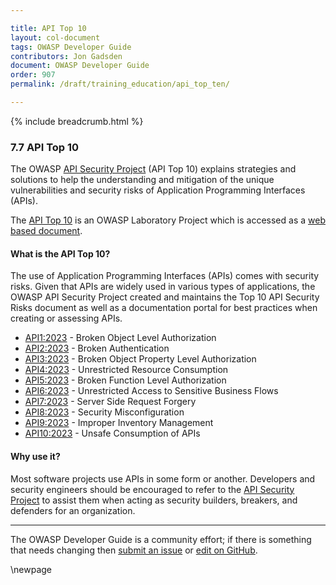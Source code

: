 ```yaml
---

title: API Top 10
layout: col-document
tags: OWASP Developer Guide
contributors: Jon Gadsden
document: OWASP Developer Guide
order: 907
permalink: /draft/training_education/api_top_ten/

---
```


{% include breadcrumb.html %}

### 7.7 API Top 10

The OWASP [API Security Project][api-security] (API Top 10) explains strategies and solutions to help the understanding
and mitigation of the unique vulnerabilities and security risks of Application Programming Interfaces (APIs).

The [API Top 10][api-security-project] is an OWASP Laboratory Project
which is accessed as a [web based document][api-security-doc].

#### What is the API Top 10?

The use of Application Programming Interfaces (APIs) comes with security risks.
Given that APIs are widely used in various types of applications,
the OWASP API Security Project created and maintains the Top 10 API Security Risks document
as well as a documentation portal for best practices when creating or assessing APIs. 

* [API1:2023][api01] - Broken Object Level Authorization
* [API2:2023][api02] - Broken Authentication
* [API3:2023][api03] - Broken Object Property Level Authorization
* [API4:2023][api04] - Unrestricted Resource Consumption
* [API5:2023][api05] - Broken Function Level Authorization
* [API6:2023][api06] - Unrestricted Access to Sensitive Business Flows
* [API7:2023][api07] - Server Side Request Forgery
* [API8:2023][api08] - Security Misconfiguration
* [API9:2023][api09] - Improper Inventory Management
* [API10:2023][api10] - Unsafe Consumption of APIs

#### Why use it?

Most software projects use APIs in some form or another.
Developers and security engineers should be encouraged to refer to the [API Security Project][api-security]
to assist them when acting as security builders, breakers, and defenders for an organization.

----

The OWASP Developer Guide is a community effort; if there is something that needs changing
then [submit an issue][issue0907] or [edit on GitHub][edit0907].

[api01]: https://owasp.org/API-Security/editions/2023/en/0xa1-broken-object-level-authorization/
[api02]: https://owasp.org/API-Security/editions/2023/en/0xa2-broken-authentication/
[api03]: https://owasp.org/API-Security/editions/2023/en/0xa3-broken-object-property-level-authorization/
[api04]: https://owasp.org/API-Security/editions/2023/en/0xa4-unrestricted-resource-consumption/
[api05]: https://owasp.org/API-Security/editions/2023/en/0xa5-broken-function-level-authorization/
[api06]: https://owasp.org/API-Security/editions/2023/en/0xa6-unrestricted-access-to-sensitive-business-flows/
[api07]: https://owasp.org/API-Security/editions/2023/en/0xa7-server-side-request-forgery/
[api08]: https://owasp.org/API-Security/editions/2023/en/0xa8-security-misconfiguration/
[api09]: https://owasp.org/API-Security/editions/2023/en/0xa9-improper-inventory-management/
[api10]: https://owasp.org/API-Security/editions/2023/en/0xaa-unsafe-consumption-of-apis/
[api-security]: https://owasp.org/API-Security
[api-security-doc]: https://owasp.org/API-Security/editions/2023/en/0x00-header/
[api-security-project]: https://owasp.org/www-project-api-security/
[edit0907]: https://github.com/OWASP/www-project-developer-guide/blob/main/draft/09-training-education/07-api-top-ten.md
[issue0907]: https://github.com/OWASP/www-project-developer-guide/issues/new?labels=content&template=request.md&title=Update:%2009-training-education/07-api-top-ten

\newpage
